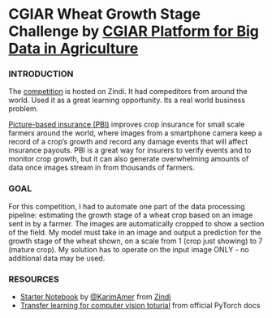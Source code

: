 # CGIAR Wheat Growth Stage Challenge by [CGIAR Platform for Big Data in Agriculture](https://bigdata.cgiar.org/)

### INTRODUCTION

The [competition](https://zindi.africa/competitions/cgiar-wheat-growth-stage-challenge) is hosted on Zindi. It had compeditors from around the world. Used it as a great learning opportunity. Its a real world business problem.

[Picture-based insurance (PBI)](https://www.ifpri.org/project/PBInsurance) improves crop insurance for small scale farmers around the world, where images from a smartphone camera keep a record of a crop’s growth and record any damage events that will affect insurance payouts. PBI is a great way for insurers to verify events and to monitor crop growth, but it can also generate overwhelming amounts of data once images stream in from thousands of farmers.

### GOAL

For this competition, I had to automate one part of the data processing pipeline: estimating the growth stage of a wheat crop based on an image sent in by a farmer. The images are automatically cropped to show a section of the field. My model must take in an image and output a prediction for the growth stage of the wheat shown, on a scale from 1 (crop just showing) to 7 (mature crop). My solution has to operate on the input image ONLY - no additional data may be used.

### RESOURCES 

- [Starter Notebook](https://drive.google.com/drive/folders/1MJOzTC1rmrkRRlthTyv8vLk5Lb76hRpC) by [@KarimAmer](https://zindi.africa/users/KarimAmer/competitions) from [Zindi](https://zindi.africa/competitions/cgiar-wheat-growth-stage-challenge/discussions/2903)
- [Transfer learning for computer vision toturial](https://pytorch.org/tutorials/beginner/transfer_learning_tutorial.html) from official PyTorch docs 
